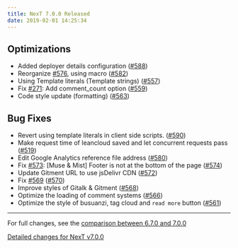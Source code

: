 ```yaml
---
title: NexT 7.0.0 Released
date: 2019-02-01 14:25:34 
---
```


## Optimizations

- Added deployer details configuration ([#588](https://github.com/theme-next/issue/588))
- Reorganize [#576](https://github.com/theme-next/issue/576), using macro ([#582](https://github.com/theme-next/issue/582))
- Using Template literals (Template strings) ([#557](https://github.com/theme-next/issue/557))
- Fix [#271](https://github.com/theme-next/issue/271): Add comment_count option ([#559](https://github.com/theme-next/issue/559))
- Code style update (formatting) ([#563](https://github.com/theme-next/issue/563))


## Bug Fixes

- Revert using template literals in client side scripts. ([#590](https://github.com/theme-next/issue/590))
- Make request time of leancloud saved and let concurrent requests pass ([#519](https://github.com/theme-next/issue/519))
- Edit Google Analytics reference file address ([#580](https://github.com/theme-next/issue/580))
- Fix [#573](https://github.com/theme-next/issue/573): [Muse & Mist] Footer is not at the bottom of the page ([#574](https://github.com/theme-next/issue/574))
- Update Gitment URL to use jsDelivr CDN ([#572](https://github.com/theme-next/issue/572))
- Fix [#569](https://github.com/theme-next/issue/569) ([#570](https://github.com/theme-next/issue/570))
- Improve styles of Gitalk & Gitment ([#568](https://github.com/theme-next/issue/568))
- Optimize the loading of comment systems ([#566](https://github.com/theme-next/issue/566))
- Optimize the style of busuanzi, tag cloud and `read more` button ([#561](https://github.com/theme-next/issue/561))

***

For full changes, see the [comparison between 6.7.0 and 7.0.0](https://github.com/theme-next/hexo-theme-next/compare/v6.7.0...v7.0.0)

[Detailed changes for NexT v7.0.0](https://github.com/theme-next/hexo-theme-next/releases/tag/v7.0.0)